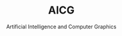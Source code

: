---
title: AICG
subtitle: Artificial Intelligence and Computer Graphics
list_pages: true
# order_by: title
---